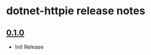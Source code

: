 # dotnet-httpie release notes

## [0.1.0](https://nuget.org/packages/dotnet-httpie/0.1.0)

- Init Release
